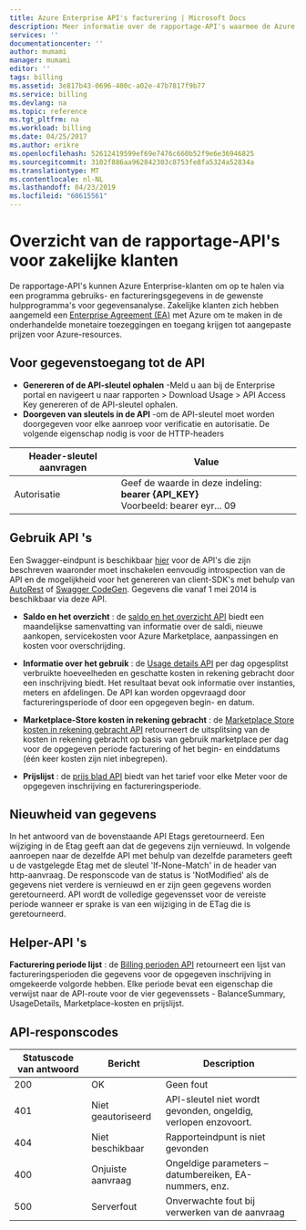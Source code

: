 ```yaml
---
title: Azure Enterprise API's facturering | Microsoft Docs
description: Meer informatie over de rapportage-API's waarmee de Azure Enterprise-klanten voor het ophalen van gegevens via een programma.
services: ''
documentationcenter: ''
author: mumami
manager: mumami
editor: ''
tags: billing
ms.assetid: 3e817b43-0696-400c-a02e-47b7817f9b77
ms.service: billing
ms.devlang: na
ms.topic: reference
ms.tgt_pltfrm: na
ms.workload: billing
ms.date: 04/25/2017
ms.author: erikre
ms.openlocfilehash: 52612419599ef69e7476c660b52f9e6e36946825
ms.sourcegitcommit: 3102f886aa962842303c8753fe8fa5324a52834a
ms.translationtype: MT
ms.contentlocale: nl-NL
ms.lasthandoff: 04/23/2019
ms.locfileid: "60615561"
---
```

# <a name="overview-of-reporting-apis-for-enterprise-customers"></a>Overzicht van de rapportage-API's voor zakelijke klanten
De rapportage-API's kunnen Azure Enterprise-klanten om op te halen via een programma gebruiks- en factureringsgegevens in de gewenste hulpprogramma's voor gegevensanalyse. Zakelijke klanten zich hebben aangemeld een [Enterprise Agreement (EA)](https://azure.microsoft.com/pricing/enterprise-agreement/) met Azure om te maken in de onderhandelde monetaire toezeggingen en toegang krijgen tot aangepaste prijzen voor Azure-resources.

## <a name="enabling-data-access-to-the-api"></a>Voor gegevenstoegang tot de API
* **Genereren of de API-sleutel ophalen** -Meld u aan bij de Enterprise portal en navigeert u naar rapporten > Download Usage > API Access Key genereren of de API-sleutel ophalen.
* **Doorgeven van sleutels in de API** -om de API-sleutel moet worden doorgegeven voor elke aanroep voor verificatie en autorisatie. De volgende eigenschap nodig is voor de HTTP-headers

|Header-sleutel aanvragen | Value|
|-|-|
|Autorisatie| Geef de waarde in deze indeling: **bearer {API_KEY}** <br/> Voorbeeld: bearer eyr... 09| 

## <a name="consumption-apis"></a>Gebruik API 's
Een Swagger-eindpunt is beschikbaar [hier](https://consumption.azure.com/swagger/ui/index) voor de API's die zijn beschreven waaronder moet inschakelen eenvoudig introspection van de API en de mogelijkheid voor het genereren van client-SDK's met behulp van [AutoRest](https://github.com/Azure/AutoRest) of [Swagger CodeGen](https://swagger.io/swagger-codegen/). Gegevens die vanaf 1 mei 2014 is beschikbaar via deze API. 

* **Saldo en het overzicht** : de [saldo en het overzicht API](https://docs.microsoft.com/rest/api/billing/enterprise/billing-enterprise-api-balance-summary) biedt een maandelijkse samenvatting van informatie over de saldi, nieuwe aankopen, servicekosten voor Azure Marketplace, aanpassingen en kosten voor overschrijding.

* **Informatie over het gebruik** : de [Usage details API](https://docs.microsoft.com/rest/api/billing/enterprise/billing-enterprise-api-usage-detail) per dag opgesplitst verbruikte hoeveelheden en geschatte kosten in rekening gebracht door een inschrijving biedt. Het resultaat bevat ook informatie over instanties, meters en afdelingen. De API kan worden opgevraagd door factureringsperiode of door een opgegeven begin- en datum. 

* **Marketplace-Store kosten in rekening gebracht** : de [Marketplace Store kosten in rekening gebracht API](https://docs.microsoft.com/rest/api/billing/enterprise/billing-enterprise-api-marketplace-storecharge) retourneert de uitsplitsing van de kosten in rekening gebracht op basis van gebruik marketplace per dag voor de opgegeven periode facturering of het begin- en einddatums (één keer kosten zijn niet inbegrepen).

* **Prijslijst** : de [prijs blad API](https://docs.microsoft.com/rest/api/billing/enterprise/billing-enterprise-api-pricesheet) biedt van het tarief voor elke Meter voor de opgegeven inschrijving en factureringsperiode. 

## <a name="data-freshness"></a>Nieuwheid van gegevens
In het antwoord van de bovenstaande API Etags geretourneerd. Een wijziging in de Etag geeft aan dat de gegevens zijn vernieuwd.  In volgende aanroepen naar de dezelfde API met behulp van dezelfde parameters geeft u de vastgelegde Etag met de sleutel 'If-None-Match' in de header van http-aanvraag. De responscode van de status is 'NotModified' als de gegevens niet verdere is vernieuwd en er zijn geen gegevens worden geretourneerd. API wordt de volledige gegevensset voor de vereiste periode wanneer er sprake is van een wijziging in de ETag die is geretourneerd.

## <a name="helper-apis"></a>Helper-API 's
 **Facturering periode lijst** : de [Billing perioden API](https://docs.microsoft.com/rest/api/billing/enterprise/billing-enterprise-api-billing-periods) retourneert een lijst van factureringsperioden die gegevens voor de opgegeven inschrijving in omgekeerde volgorde hebben. Elke periode bevat een eigenschap die verwijst naar de API-route voor de vier gegevenssets - BalanceSummary, UsageDetails, Marketplace-kosten en prijslijst.


## <a name="api-response-codes"></a>API-responscodes   
|Statuscode van antwoord|Bericht|Description|
|-|-|-|
|200| OK|Geen fout|
|401| Niet geautoriseerd| API-sleutel niet wordt gevonden, ongeldig, verlopen enzovoort.|
|404| Niet beschikbaar| Rapporteindpunt is niet gevonden|
|400| Onjuiste aanvraag| Ongeldige parameters – datumbereiken, EA-nummers, enz.|
|500| Serverfout| Onverwachte fout bij verwerken van de aanvraag| 









